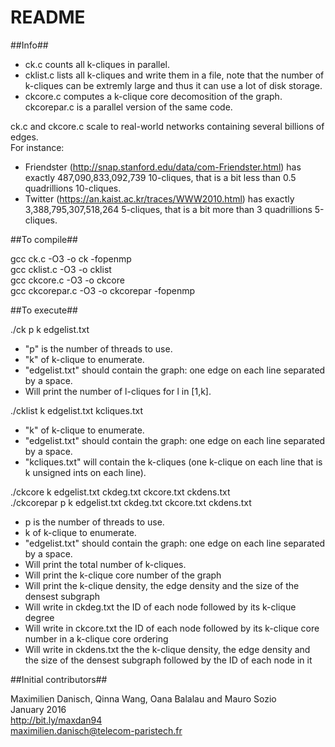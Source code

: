 # README #

##Info##

- ck.c counts all k-cliques in parallel.  
- cklist.c lists all k-cliques and write them in a file, note that the number of k-cliques can be extremly large and thus it can use a lot of disk storage.  
- ckcore.c computes a k-clique core decomosition of the graph. ckcorepar.c is a parallel version of the same code.

ck.c and ckcore.c scale to real-world networks containing several billions of edges.  
For instance:  
- Friendster (http://snap.stanford.edu/data/com-Friendster.html) has exactly 487,090,833,092,739 10-cliques, that is a bit less than 0.5 quadrillions 10-cliques. 
- Twitter (https://an.kaist.ac.kr/traces/WWW2010.html) has exactly 3,388,795,307,518,264 5-cliques, that is a bit more than 3 quadrillions 5-cliques.

##To compile##

gcc ck.c -O3 -o ck -fopenmp  
gcc cklist.c -O3 -o cklist  
gcc ckcore.c -O3 -o ckcore  
gcc ckcorepar.c -O3 -o ckcorepar -fopenmp

##To execute##

./ck p k edgelist.txt

- "p" is the number of threads to use.
- "k" of k-clique to enumerate.
- "edgelist.txt" should contain the graph: one edge on each line separated by a space.
- Will print the number of l-cliques for l in [1,k].

./cklist k edgelist.txt kcliques.txt

- "k" of k-clique to enumerate.
- "edgelist.txt" should contain the graph: one edge on each line separated by a space.
- "kcliques.txt" will contain the k-cliques (one k-clique on each line that is k unsigned ints on each line).

./ckcore k edgelist.txt ckdeg.txt ckcore.txt ckdens.txt  
./ckcorepar p k edgelist.txt ckdeg.txt ckcore.txt ckdens.txt

- p is the number of threads to use.
- k of k-clique to enumerate.
- "edgelist.txt" should contain the graph: one edge on each line separated by a space.
- Will print the total number of k-cliques.
- Will print the k-clique core number of the graph
- Will print the k-clique density, the edge density and the size of the densest subgraph
- Will write in ckdeg.txt the ID of each node followed by its k-clique degree
- Will write in ckcore.txt the ID of each node followed by its k-clique core number in a k-clique core ordering
- Will write in ckdens.txt the the k-clique density, the edge density and the size of the densest subgraph followed by the ID of each node in it

##Initial contributors##

Maximilien Danisch, Qinna Wang, Oana Balalau and Mauro Sozio  
January 2016  
http://bit.ly/maxdan94  
maximilien.danisch@telecom-paristech.fr

